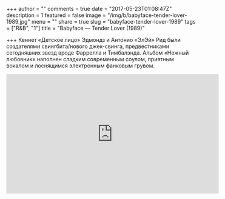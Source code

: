 +++
author = ""
comments = true
date = "2017-05-23T01:08:47Z"
description = 1
featured = false
image = "/img/b/babyface-tender-lover-1989.jpg"
menu = ""
share = true
slug = "babyface-tender-lover-1989"
tags = ["R&B", "1"]
title = "Babyface — Tender Lover (1989)"

+++
Кеннет «Детское лицо» Эдмондз и Антонио «ЭлЭй» Рид были создателями свингбита/нового джек-свинга, предвестниками сегодняшних звезд вроде Фаррелла и Тимбалэнда. Альбом «Нежный любовник» наполнен сладким современным соулом, приятным вокалом и лоснящимся электронным фанковым грувом.

<iframe width="560" height="315" src="https://www.youtube.com/embed/W3egbD56y-0" frameborder="0" allowfullscreen></iframe>